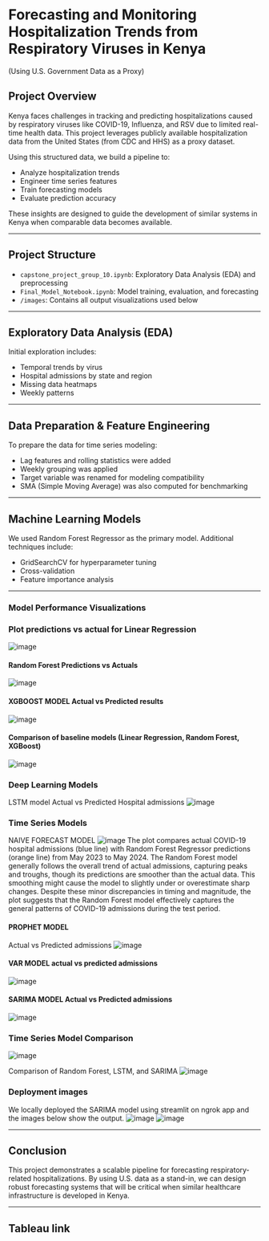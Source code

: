 # Forecasting and Monitoring Hospitalization Trends from Respiratory Viruses in Kenya  
(Using U.S. Government Data as a Proxy)

## Project Overview

Kenya faces challenges in tracking and predicting hospitalizations caused by respiratory viruses like COVID-19, Influenza, and RSV due to limited real-time health data. This project leverages publicly available hospitalization data from the United States (from CDC and HHS) as a proxy dataset.

Using this structured data, we build a pipeline to:
- Analyze hospitalization trends
- Engineer time series features
- Train forecasting models
- Evaluate prediction accuracy

These insights are designed to guide the development of similar systems in Kenya when comparable data becomes available.

---

## Project Structure

- `capstone_project_group_10.ipynb`: Exploratory Data Analysis (EDA) and preprocessing
- `Final_Model_Notebook.ipynb`: Model training, evaluation, and forecasting
- `/images`: Contains all output visualizations used below

---


## Exploratory Data Analysis (EDA)

Initial exploration includes:
- Temporal trends by virus
- Hospital admissions by state and region
- Missing data heatmaps
- Weekly patterns

---

## Data Preparation & Feature Engineering

To prepare the data for time series modeling:
- Lag features and rolling statistics were added
- Weekly grouping was applied
- Target variable was renamed for modeling compatibility
- SMA (Simple Moving Average) was also computed for benchmarking

---

## Machine Learning Models

We used Random Forest Regressor as the primary model. Additional techniques include:
- GridSearchCV for hyperparameter tuning
- Cross-validation
- Feature importance analysis

---

### Model Performance Visualizations
### Plot predictions vs actual for Linear Regression
![image](https://github.com/user-attachments/assets/4dc3c436-6271-4943-b3df-fa9c619a3892)

#### Random Forest Predictions vs Actuals
![image](https://github.com/user-attachments/assets/f749d9fc-72a7-404c-8121-4850a95f6624)

#### XGBOOST MODEL Actual vs Predicted results
![image](https://github.com/user-attachments/assets/546fad9f-ab55-443b-ab74-46c76987fd99)

#### Comparison of baseline models (Linear Regression, Random Forest, XGBoost)
![image](https://github.com/user-attachments/assets/4061663f-3c87-4826-93b6-a3097b55ad68)


### Deep Learning Models
LSTM model Actual vs Predicted Hospital admissions
![image](https://github.com/user-attachments/assets/267aab50-1462-4842-9ee8-0526aca0ec93)


### Time Series Models
NAIVE FORECAST MODEL
![image](https://github.com/user-attachments/assets/479a9341-493c-4104-840e-28de5a8dbbb0)
The plot compares actual COVID-19 hospital admissions (blue line) with Random Forest Regressor predictions (orange line) from May 2023 to May 2024. The Random Forest model generally follows the overall trend of actual admissions, capturing peaks and troughs, though its predictions are smoother than the actual data. This smoothing might cause the model to slightly under or overestimate sharp changes. Despite these minor discrepancies in timing and magnitude, the plot suggests that the Random Forest model effectively captures the general patterns of COVID-19 admissions during the test period.

#### PROPHET MODEL
Actual vs Predicted admissions
![image](https://github.com/user-attachments/assets/21d638af-602c-42b7-8319-bc68becf76cb)

#### VAR MODEL actual vs predicted admissions
![image](https://github.com/user-attachments/assets/0c307da3-8383-475e-aa99-d8a3bba40b17)


#### SARIMA MODEL Actual vs Predicted admissions
![image](https://github.com/user-attachments/assets/f292a831-7f45-4b16-8996-d791d2194d29)

### Time Series Model Comparison
![image](https://github.com/user-attachments/assets/f0e636f9-8726-499f-b858-e6229490b9e8)

Comparison of Random Forest, LSTM, and SARIMA
![image](https://github.com/user-attachments/assets/03970e71-d762-40f2-9772-0f3598f743a2)

### Deployment images
We locally deployed the SARIMA model using streamlit on ngrok app and the images below show the output.
![image](https://github.com/user-attachments/assets/f8736de7-fe6a-46c1-a2c6-895aad653af0)
![image](https://github.com/user-attachments/assets/a9e47f75-b60b-402e-81f9-eeaaa1b4a77a)

---

## Conclusion

This project demonstrates a scalable pipeline for forecasting respiratory-related hospitalizations. By using U.S. data as a stand-in, we can design robust forecasting systems that will be critical when similar healthcare infrastructure is developed in Kenya.

---

## Tableau link

